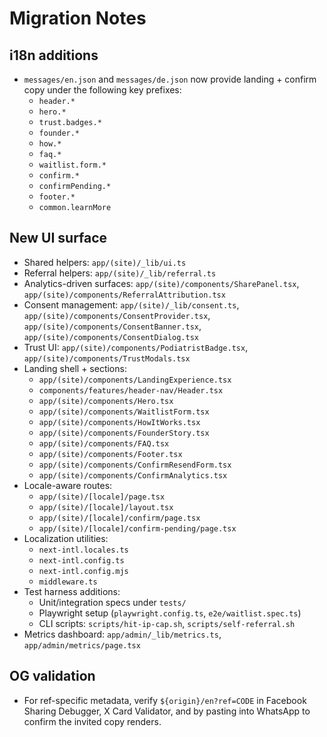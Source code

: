 # Migration Notes

## i18n additions
- `messages/en.json` and `messages/de.json` now provide landing + confirm copy under the following key prefixes:
  - `header.*`
  - `hero.*`
  - `trust.badges.*`
  - `founder.*`
  - `how.*`
  - `faq.*`
  - `waitlist.form.*`
  - `confirm.*`
  - `confirmPending.*`
  - `footer.*`
  - `common.learnMore`

## New UI surface
- Shared helpers: `app/(site)/_lib/ui.ts`
- Referral helpers: `app/(site)/_lib/referral.ts`
- Analytics-driven surfaces: `app/(site)/components/SharePanel.tsx`, `app/(site)/components/ReferralAttribution.tsx`
- Consent management: `app/(site)/_lib/consent.ts`, `app/(site)/components/ConsentProvider.tsx`, `app/(site)/components/ConsentBanner.tsx`, `app/(site)/components/ConsentDialog.tsx`
- Trust UI: `app/(site)/components/PodiatristBadge.tsx`, `app/(site)/components/TrustModals.tsx`
- Landing shell + sections:
  - `app/(site)/components/LandingExperience.tsx`
  - `components/features/header-nav/Header.tsx`
  - `app/(site)/components/Hero.tsx`
  - `app/(site)/components/WaitlistForm.tsx`
  - `app/(site)/components/HowItWorks.tsx`
  - `app/(site)/components/FounderStory.tsx`
  - `app/(site)/components/FAQ.tsx`
  - `app/(site)/components/Footer.tsx`
  - `app/(site)/components/ConfirmResendForm.tsx`
  - `app/(site)/components/ConfirmAnalytics.tsx`
- Locale-aware routes:
  - `app/(site)/[locale]/page.tsx`
  - `app/(site)/[locale]/layout.tsx`
  - `app/(site)/[locale]/confirm/page.tsx`
  - `app/(site)/[locale]/confirm-pending/page.tsx`
- Localization utilities:
  - `next-intl.locales.ts`
  - `next-intl.config.ts`
  - `next-intl.config.mjs`
  - `middleware.ts`
- Test harness additions:
  - Unit/integration specs under `tests/`
  - Playwright setup (`playwright.config.ts`, `e2e/waitlist.spec.ts`)
  - CLI scripts: `scripts/hit-ip-cap.sh`, `scripts/self-referral.sh`
- Metrics dashboard: `app/admin/_lib/metrics.ts`, `app/admin/metrics/page.tsx`

## OG validation
- For ref-specific metadata, verify `${origin}/en?ref=CODE` in Facebook Sharing Debugger, X Card Validator, and by pasting into WhatsApp to confirm the invited copy renders.
